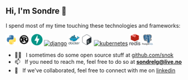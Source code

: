 ## Hi, I'm Sondre 👋

I spend most of my time touching these technologies and frameworks:

<a href="https://www.python.org" target="_blank"> <img src="https://raw.githubusercontent.com/devicons/devicon/master/icons/python/python-original.svg" alt="python" width="30" height="30"/></a>
<a href="https://www.rust-lang.org/" target="_blank"> <img src="https://raw.githubusercontent.com/devicons/devicon/master/icons/rust/rust-plain.svg" alt="rust" width="30" height="30"/></a> 
<a href="https://fastapi.tiangolo.com/"><img src="https://raw.githubusercontent.com/devicons/devicon/master/icons/fastapi/fastapi-plain.svg" width="30" height="30"/></a>
<a href="https://www.djangoproject.com/" target="_blank"> <img src="https://www.programmableweb.com/sites/default/files/styles/facebook_scale_width_200/public/resource/Django%20Framework.jpg?itok=7SU35vck" alt="django" width="30" height="30"/></a>
<a href="https://www.docker.com/" target="_blank"> <img src="https://raw.githubusercontent.com/devicons/devicon/master/icons/docker/docker-original-wordmark.svg" alt="docker" width="30" height="30"/></a> 
<a href="https://en.wikipedia.org/wiki/Bash_(Unix_shell)"><img src="https://raw.githubusercontent.com/devicons/devicon/master/icons/bash/bash-original.svg" width="30" height="30"/></a>
<a href="https://kubernetes.io" target="_blank"> <img src="https://www.vectorlogo.zone/logos/kubernetes/kubernetes-icon.svg" alt="kubernetes" width="30" height="30"/></a>
<a href="https://redis.io" target="_blank"> <img src="https://raw.githubusercontent.com/devicons/devicon/master/icons/redis/redis-original-wordmark.svg" alt="redis" width="30" height="30"/></a>
<a href="https://www.postgresql.org" target="_blank"> <img src="https://raw.githubusercontent.com/devicons/devicon/master/icons/postgresql/postgresql-original-wordmark.svg" alt="postgresql" width="30" height="30"/></a> 


- 👨‍💻  &nbsp; I sometimes do some open source stuff at [github.com/snok](https://github.com/snok)
- 📫  &nbsp; If you need to reach me, feel free to do so at **sondrelg@live.no**
- 🤝  &nbsp; If we've collaborated, feel free to connect with me on [linkedin](https://linkedin.com/in/sondregundersen)


